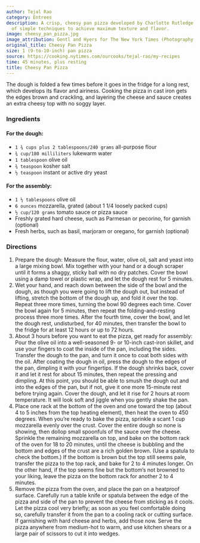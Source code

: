 ```yaml
---
author: Tejal Rao
category: Entrees
description: A crisp, cheesy pan pizza developed by Charlotte Rutledge, using a number
  of simple techniques to achieve maximum texture and flavor.
image: cheesy_pan_pizza.jpg
image_attribution: Gentl and Hyers for The New York Times (Photography and Styling)
original_title: Cheesy Pan Pizza
size: 1 (9-to-10-inch) pan pizza
source: https://cooking.nytimes.com/ourcooks/tejal-rao/my-recipes
time: 45 minutes, plus resting
title: Cheesy Pan Pizza
---
```


The dough is folded a few times before it goes in the fridge for a long rest, which develops its flavor and airiness. Cooking the pizza in cast iron gets the edges brown and crackling, and layering the cheese and sauce creates an extra cheesy top with no soggy layer.

### Ingredients

#### For the dough:

* `1 ¾ cups plus 2 tablespoons/240 grams` all-purpose flour
* `¾ cup/180 milliliters` lukewarm water
* `1 tablespoon` olive oil
* `¾ teaspoon` kosher salt
* `½ teaspoon` instant or active dry yeast

#### For the assembly:

* `1 ½ tablespoons` olive oil
* `6 ounces` mozzarella, grated (about 1 1/4 loosely packed cups)
* `½ cup/120 grams` tomato sauce or pizza sauce
* Freshly grated hard cheese, such as Parmesan or pecorino, for garnish (optional)
* Fresh herbs, such as basil, marjoram or oregano, for garnish (optional)

### Directions

1. Prepare the dough: Measure the flour, water, olive oil, salt and yeast into a large mixing bowl. Mix together with your hand or a dough scraper until it forms a shaggy, sticky ball with no dry patches. Cover the bowl using a damp towel or plastic wrap, and let the dough rest for 5 minutes.
2. Wet your hand, and reach down between the side of the bowl and the dough, as though you were going to lift the dough out, but instead of lifting, stretch the bottom of the dough up, and fold it over the top. Repeat three more times, turning the bowl 90 degrees each time. Cover the bowl again for 5 minutes, then repeat the folding-and-resting process three more times. After the fourth time, cover the bowl, and let the dough rest, undisturbed, for 40 minutes, then transfer the bowl to the fridge for at least 12 hours or up to 72 hours.
3. About 3 hours before you want to eat the pizza, get ready for assembly: Pour the olive oil into a well-seasoned 9- or 10-inch cast-iron skillet, and use your fingers to coat the inside of the pan, including the sides. Transfer the dough to the pan, and turn it once to coat both sides with the oil. After coating the dough in oil, press the dough to the edges of the pan, dimpling it with your fingertips. If the dough shrinks back, cover it and let it rest for about 15 minutes, then repeat the pressing and dimpling. At this point, you should be able to smush the dough out and into the edges of the pan, but if not, give it one more 15-minute rest before trying again. Cover the dough, and let it rise for 2 hours at room temperature. It will look soft and jiggle when you gently shake the pan.
4. Place one rack at the bottom of the oven and one toward the top (about 4 to 5 inches from the top heating element), then heat the oven to 450 degrees. When you’re ready to bake the pizza, sprinkle a scant 1 cup mozzarella evenly over the crust. Cover the entire dough so none is showing, then dollop small spoonfuls of the sauce over the cheese. Sprinkle the remaining mozzarella on top, and bake on the bottom rack of the oven for 18 to 20 minutes, until the cheese is bubbling and the bottom and edges of the crust are a rich golden brown. (Use a spatula to check the bottom.) If the bottom is brown but the top still seems pale, transfer the pizza to the top rack, and bake for 2 to 4 minutes longer. On the other hand, if the top seems fine but the bottom’s not browned to your liking, leave the pizza on the bottom rack for another 2 to 4 minutes.
5. Remove the pizza from the oven, and place the pan on a heatproof surface. Carefully run a table knife or spatula between the edge of the pizza and side of the pan to prevent the cheese from sticking as it cools. Let the pizza cool very briefly; as soon as you feel comfortable doing so, carefully transfer it from the pan to a cooling rack or cutting surface. If garnishing with hard cheese and herbs, add those now. Serve the pizza anywhere from medium-hot to warm, and use kitchen shears or a large pair of scissors to cut it into wedges.